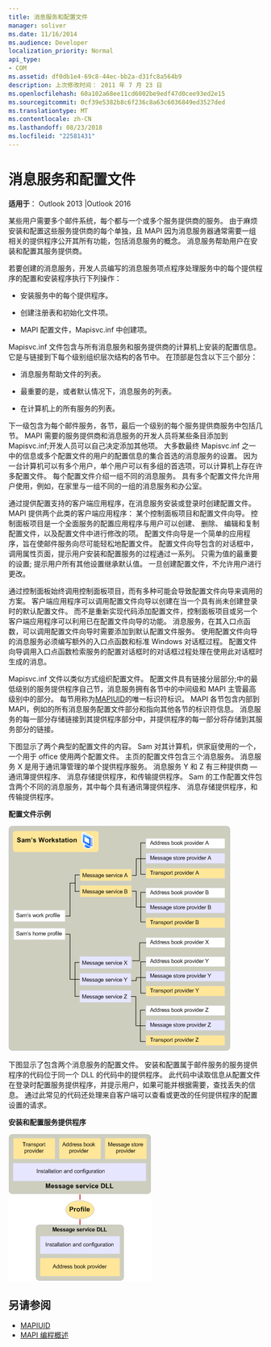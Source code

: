 ```yaml
---
title: 消息服务和配置文件
manager: soliver
ms.date: 11/16/2014
ms.audience: Developer
localization_priority: Normal
api_type:
- COM
ms.assetid: df0db1e4-69c8-44ec-bb2a-d31fc8a564b9
description: 上次修改时间： 2011 年 7 月 23 日
ms.openlocfilehash: 60a102a68ee11cd6002be9edf47d0cee93ed2e15
ms.sourcegitcommit: 0cf39e5382b8c6f236c8a63c6036849ed3527ded
ms.translationtype: MT
ms.contentlocale: zh-CN
ms.lasthandoff: 08/23/2018
ms.locfileid: "22581431"
---
```

# <a name="message-services-and-profiles"></a>消息服务和配置文件
  
**适用于**： Outlook 2013 |Outlook 2016 
  
某些用户需要多个邮件系统，每个都与一个或多个服务提供商的服务。 由于麻烦安装和配置这些服务提供商的每个单独，且 MAPI 因为消息服务器通常需要一组相关的提供程序公开其所有功能，包括消息服务的概念。 消息服务帮助用户在安装和配置其服务提供商。
  
若要创建的消息服务，开发人员编写的消息服务项点程序处理服务中的每个提供程序的配置和安装程序执行下列操作：
  
- 安装服务中的每个提供程序。
    
- 创建注册表和初始化文件项。
    
- MAPI 配置文件，Mapisvc.inf 中创建项。
    
Mapisvc.inf 文件包含与所有消息服务和服务提供商的计算机上安装的配置信息。 它是与链接到下每个级别组织层次结构的各节中。 在顶部是包含以下三个部分： 
  
- 消息服务帮助文件的列表。
    
- 最重要的是，或者默认情况下，消息服务的列表。
    
- 在计算机上的所有服务的列表。
    
下一级包含为每个邮件服务，各节，最后一个级别的每个服务提供商服务中包括几节。 MAPI 需要的服务提供商和消息服务的开发人员将某些条目添加到 Mapisvc.inf;开发人员可以自己决定添加其他项。 大多数最终 Mapisvc.inf 之一中的信息或多个配置文件的用户的配置信息的集合首选的消息服务的设置。 因为一台计算机可以有多个用户，单个用户可以有多组的首选项，可以计算机上存在许多配置文件。 每个配置文件介绍一组不同的消息服务。 具有多个配置文件允许用户使用，例如，在家里与一组不同的一组的消息服务和办公室。
  
通过提供配置支持的客户端应用程序，在消息服务安装或登录时创建配置文件。 MAPI 提供两个此类的客户端应用程序： 某个控制面板项目和配置文件向导。 控制面板项目是一个全面服务的配置应用程序与用户可以创建、 删除、 编辑和复制配置文件，以及配置文件中进行修改的项。 配置文件向导是一个简单的应用程序，旨在使邮件服务向尽可能轻松地配置文件。 配置文件向导包含的对话框中，调用属性页面，提示用户安装和配置服务的过程通过一系列。 只需为值的最重要的设置; 提示用户所有其他设置继承默认值。 一旦创建配置文件，不允许用户进行更改。 
  
通过控制面板始终调用控制面板项目，而有多种可能会导致配置文件向导来调用的方案。 客户端应用程序可以调用配置文件向导以创建在当一个具有尚未创建登录时的默认配置文件。 而不是重新实现代码添加配置文件，控制面板项目或另一个客户端应用程序可以利用已在配置文件向导的功能。 消息服务，在其入口点函数，可以调用配置文件向导时需要添加到默认配置文件服务。 使用配置文件向导的消息服务必须编写额外的入口点函数和标准 Windows 对话框过程。 配置文件向导调用入口点函数检索服务的配置对话框时的对话框过程处理在使用此对话框时生成的消息。 
  
Mapisvc.inf 文件以类似方式组织配置文件。 配置文件具有链接分层部分;中的最低级别的服务提供程序自己节，消息服务拥有各节中的中间级和 MAPI 主管最高级别中的部分。 每节用称为[MAPIUID](mapiuid.md)的唯一标识符标识。 MAPI 各节包含内部到 MAPI，例如的所有消息服务配置文件部分和指向其他各节的标识符信息。 消息服务的每一部分存储链接到其提供程序部分中，并提供程序的每一部分将存储到其服务部分的链接。 
  
下图显示了两个典型的配置文件的内容。 Sam 对其计算机，供家庭使用的一个，一个用于 office 使用两个配置文件。 主页的配置文件包含三个消息服务。 消息服务 X 是用于通讯簿管理的单个提供程序服务。 消息服务 Y 和 Z 有三种提供商 — 通讯簿提供程序、 消息存储提供程序，和传输提供程序。 Sam 的工作配置文件包含两个不同的消息服务，其中每个具有通讯簿提供程序、 消息存储提供程序，和传输提供程序。 
  
**配置文件示例**
  
![配置文件示例](media/amapi_56.gif "配置文件示例")
  
下图显示了包含两个消息服务的配置文件。 安装和配置属于邮件服务的服务提供程序的代码位于同一个 DLL 的代码中的提供程序。 此代码中读取信息从配置文件在登录时配置服务提供程序，并提示用户，如果可能并根据需要，查找丢失的信息。 通过此常见的代码还处理来自客户端可以查看或更改的任何提供程序的配置设置的请求。
  
**安装和配置服务提供程序**
  
![安装和配置服务提供程序](media/amapi_55.gif "安装和配置服务提供程序")
  
## <a name="see-also"></a>另请参阅

- [MAPIUID](mapiuid.md)
- [MAPI 编程概述](mapi-programming-overview.md)

